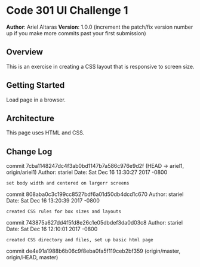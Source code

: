 # Code 301 UI Challenge 1

**Author**: Ariel Altaras
**Version**: 1.0.0 (increment the patch/fix version number up if you make more commits past your first submission)

## Overview
This is an exercise in creating a CSS layout that is responsive to screen size.

## Getting Started
Load page in a browser.

## Architecture
This page uses HTML and CSS.

## Change Log
commit 7cba1148247dc4f3ab0bd1147b7a586c976e9d2f (HEAD -> ariel1, origin/ariel1)
Author: stariel
Date:   Sat Dec 16 13:30:27 2017 -0800

    set body width and centered on largerr screens

commit 808aba0c3c199cc8527bdf6a01d50db4dcd1c670
Author: stariel
Date:   Sat Dec 16 13:20:39 2017 -0800

    created CSS rules for box sizes and layouts

commit 743875a627dd4f5fd8e26c1e05dbdef3da0d03c8
Author: stariel
Date:   Sat Dec 16 12:10:01 2017 -0800

    created CSS directory and files, set up basic html page

commit de4e91a1988b6b06c9f8eba0fa5f119ceb2bf359 (origin/master, origin/HEAD, master)

